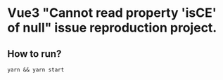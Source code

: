 # Vue3 "Cannot read property 'isCE' of null" issue reproduction project.

## How to run?
`yarn && yarn start`
